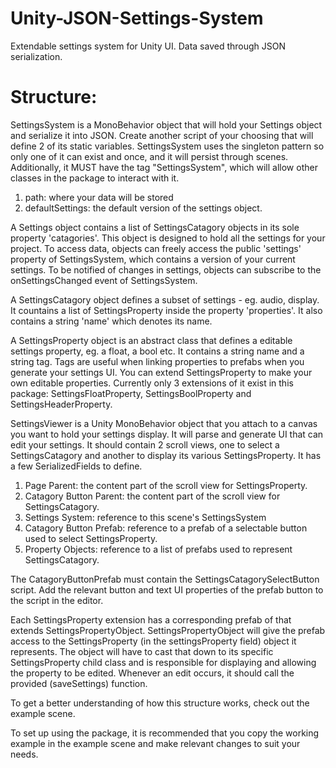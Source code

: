 # Unity-JSON-Settings-System
Extendable settings system for Unity UI. Data saved through JSON serialization.

# Structure: 
SettingsSystem is a MonoBehavior object that will hold your Settings object and serialize it into JSON. Create another script of your choosing that will define 2 of its static variables. SettingsSystem uses the singleton pattern so only one of it can exist and once, and it will persist through scenes. Additionally, it MUST have the tag "SettingsSystem", which will allow other classes in the package to interact with it.
 1. path: where your data will be stored
 2. defaultSettings: the default version of the settings object.

A Settings object contains a list of SettingsCatagory objects in its sole property 'catagories'. This object is designed to hold all the settings for your project. To access data, objects can freely access the public 'settings' property of SettingsSystem, which contains a version of your current settings. To be notified of changes in settings, objects can subscribe to the onSettingsChanged event of SettingsSystem.

A SettingsCatagory object defines a subset of settings - eg. audio, display. It countains a list of SettingsProperty inside the property 'properties'. It also contains a string 'name' which denotes its name.

A SettingsProperty object is an abstract class that defines a editable settings property, eg. a float, a bool etc. It contains a string name and a string tag. Tags are useful when linking properties to prefabs when you generate your settings UI. You can extend SettingsProperty to make your own editable properties. Currently only 3 extensions of it exist in this package: SettingsFloatProperty, SettingsBoolProperty and SettingsHeaderProperty.

SettingsViewer is a Unity MonoBehavior object that you attach to a canvas you want to hold your settings display. It will parse and generate UI that can edit your settings. It should contain 2 scroll views, one to select a SettingsCatagory and another to display its various SettingsProperty. It has a few SerializedFields to define.
1. Page Parent: the content part of the scroll view for SettingsProperty.
2. Catagory Button Parent: the content part of the scroll view for SettingsCatagory.
3. Settings System: reference to this scene's SettingsSystem
4. Catagory Button Prefab: reference to a prefab of a selectable button used to select SettingsProperty.
5. Property Objects: reference to a list of prefabs used to represent SettingsCatagory.

The CatagoryButtonPrefab must contain the SettingsCatagorySelectButton script. Add the relevant button and text UI properties of the prefab button to the script in the editor.

Each SettingsProperty extension has a corresponding prefab of that extends SettingsPropertyObject. SettingsPropertyObject will give the prefab access to the SettingsProperty (in the settingsProperty field) object it represents. The object will have to cast that down to its specific SettingsProperty child class and is responsible for displaying and allowing the property to be edited. Whenever an edit occurs, it should call the provided (saveSettings) function.

To get a better understanding of how this structure works, check out the example scene.

To set up using the package, it is recommended that you copy the working example in the example scene and make relevant changes to suit your needs.


